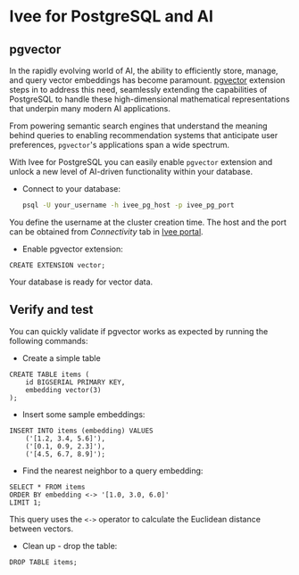 # Ivee for PostgreSQL and AI

## pgvector

In the rapidly evolving world of AI, the ability to efficiently store, manage, and query vector embeddings has become paramount. 
[pgvector](https://github.com/pgvector/pgvector) extension steps in to address this need, seamlessly extending the capabilities of PostgreSQL 
to handle these high-dimensional mathematical representations that underpin many modern AI applications. 

From powering semantic search engines that understand the meaning behind queries to enabling recommendation systems that anticipate user preferences, 
`pgvector`'s applications span a wide spectrum. 

With Ivee for PostgreSQL you can easily enable `pgvector` extension and unlock a new level of AI-driven functionality within your database.

* Connect to your database:

   ```bash
   psql -U your_username -h ivee_pg_host -p ivee_pg_port
   ```

You define the username at the cluster creation time. The host and the port can be obtained from *Connectivity* tab in [Ivee portal](https://app.ivee.cloud).

* Enable pgvector extension:

```
CREATE EXTENSION vector;
```

Your database is ready for vector data.

## Verify and test

You can quickly validate if pgvector works as expected by running the following commands:

* Create a simple table

```
CREATE TABLE items (
    id BIGSERIAL PRIMARY KEY,
    embedding vector(3) 
);
```

* Insert some sample embeddings:

```
INSERT INTO items (embedding) VALUES 
    ('[1.2, 3.4, 5.6]'),
    ('[0.1, 0.9, 2.3]'),
    ('[4.5, 6.7, 8.9]');
```

* Find the nearest neighbor to a query embedding:
```
SELECT * FROM items 
ORDER BY embedding <-> '[1.0, 3.0, 6.0]' 
LIMIT 1;
```

This query uses the `<->` operator to calculate the Euclidean distance between vectors.

* Clean up - drop the table:

```
DROP TABLE items;
```
